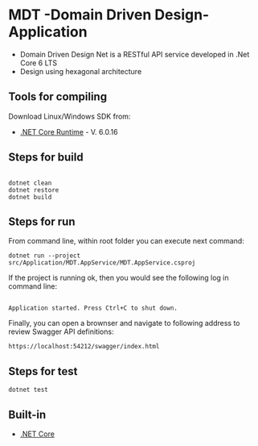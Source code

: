 # MDT -Domain Driven Design- Application

- Domain Driven Design Net is a RESTful API service developed in .Net Core 6 LTS
- Design using hexagonal architecture

## Tools for compiling

Download Linux/Windows SDK from:

* [.NET Core Runtime](https://dotnet.microsoft.com/en-us/download/dotnet/6.0) - V. 6.0.16


## Steps for build


```linux

dotnet clean
dotnet restore
dotnet build

```

## Steps for run

From command line, within root folder you can execute next command:

```
dotnet run --project src/Application/MDT.AppService/MDT.AppService.csproj 
```

If the project is running ok, then you would see the following log in command line:

```

Application started. Press Ctrl+C to shut down.
```

Finally, you can open a brownser and navigate to following address to review Swagger API definitions:


```
https://localhost:54212/swagger/index.html
```


## Steps for test

```
dotnet test
```


## Built-in

* [.NET Core](https://dotnet.microsoft.com/download)
